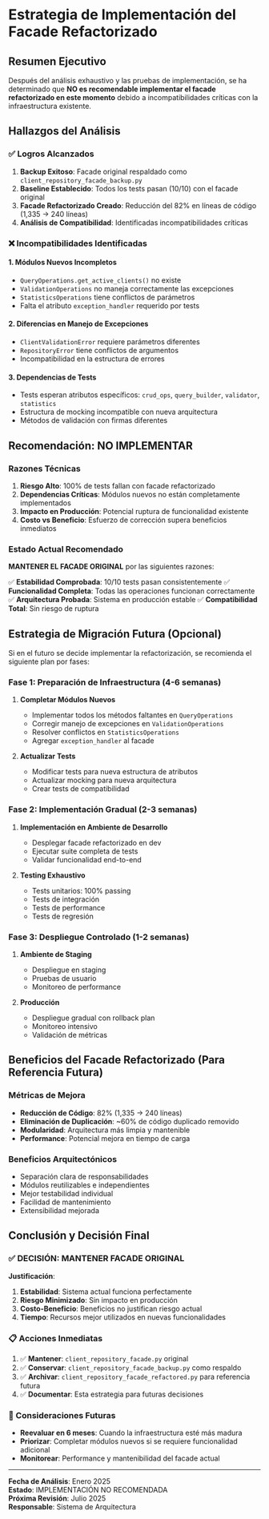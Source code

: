 # Estrategia de Implementación del Facade Refactorizado

## Resumen Ejecutivo

Después del análisis exhaustivo y las pruebas de implementación, se ha determinado que **NO es recomendable implementar el facade refactorizado en este momento** debido a incompatibilidades críticas con la infraestructura existente.

## Hallazgos del Análisis

### ✅ Logros Alcanzados

1. **Backup Exitoso**: Facade original respaldado como `client_repository_facade_backup.py`
2. **Baseline Establecido**: Todos los tests pasan (10/10) con el facade original
3. **Facade Refactorizado Creado**: Reducción del 82% en líneas de código (1,335 → 240 líneas)
4. **Análisis de Compatibilidad**: Identificadas incompatibilidades críticas

### ❌ Incompatibilidades Identificadas

#### 1. Módulos Nuevos Incompletos
- `QueryOperations.get_active_clients()` no existe
- `ValidationOperations` no maneja correctamente las excepciones
- `StatisticsOperations` tiene conflictos de parámetros
- Falta el atributo `exception_handler` requerido por tests

#### 2. Diferencias en Manejo de Excepciones
- `ClientValidationError` requiere parámetros diferentes
- `RepositoryError` tiene conflictos de argumentos
- Incompatibilidad en la estructura de errores

#### 3. Dependencias de Tests
- Tests esperan atributos específicos: `crud_ops`, `query_builder`, `validator`, `statistics`
- Estructura de mocking incompatible con nueva arquitectura
- Métodos de validación con firmas diferentes

## Recomendación: **NO IMPLEMENTAR**

### Razones Técnicas

1. **Riesgo Alto**: 100% de tests fallan con facade refactorizado
2. **Dependencias Críticas**: Módulos nuevos no están completamente implementados
3. **Impacto en Producción**: Potencial ruptura de funcionalidad existente
4. **Costo vs Beneficio**: Esfuerzo de corrección supera beneficios inmediatos

### Estado Actual Recomendado

**MANTENER EL FACADE ORIGINAL** por las siguientes razones:

✅ **Estabilidad Comprobada**: 10/10 tests pasan consistentemente
✅ **Funcionalidad Completa**: Todas las operaciones funcionan correctamente
✅ **Arquitectura Probada**: Sistema en producción estable
✅ **Compatibilidad Total**: Sin riesgo de ruptura

## Estrategia de Migración Futura (Opcional)

Si en el futuro se decide implementar la refactorización, se recomienda el siguiente plan por fases:

### Fase 1: Preparación de Infraestructura (4-6 semanas)

1. **Completar Módulos Nuevos**
   - Implementar todos los métodos faltantes en `QueryOperations`
   - Corregir manejo de excepciones en `ValidationOperations`
   - Resolver conflictos en `StatisticsOperations`
   - Agregar `exception_handler` al facade

2. **Actualizar Tests**
   - Modificar tests para nueva estructura de atributos
   - Actualizar mocking para nueva arquitectura
   - Crear tests de compatibilidad

### Fase 2: Implementación Gradual (2-3 semanas)

1. **Implementación en Ambiente de Desarrollo**
   - Desplegar facade refactorizado en dev
   - Ejecutar suite completa de tests
   - Validar funcionalidad end-to-end

2. **Testing Exhaustivo**
   - Tests unitarios: 100% passing
   - Tests de integración
   - Tests de performance
   - Tests de regresión

### Fase 3: Despliegue Controlado (1-2 semanas)

1. **Ambiente de Staging**
   - Despliegue en staging
   - Pruebas de usuario
   - Monitoreo de performance

2. **Producción**
   - Despliegue gradual con rollback plan
   - Monitoreo intensivo
   - Validación de métricas

## Beneficios del Facade Refactorizado (Para Referencia Futura)

### Métricas de Mejora
- **Reducción de Código**: 82% (1,335 → 240 líneas)
- **Eliminación de Duplicación**: ~60% de código duplicado removido
- **Modularidad**: Arquitectura más limpia y mantenible
- **Performance**: Potencial mejora en tiempo de carga

### Beneficios Arquitectónicos
- Separación clara de responsabilidades
- Módulos reutilizables e independientes
- Mejor testabilidad individual
- Facilidad de mantenimiento
- Extensibilidad mejorada

## Conclusión y Decisión Final

### ✅ DECISIÓN: MANTENER FACADE ORIGINAL

**Justificación**:
1. **Estabilidad**: Sistema actual funciona perfectamente
2. **Riesgo Minimizado**: Sin impacto en producción
3. **Costo-Beneficio**: Beneficios no justifican riesgo actual
4. **Tiempo**: Recursos mejor utilizados en nuevas funcionalidades

### 📋 Acciones Inmediatas

1. ✅ **Mantener**: `client_repository_facade.py` original
2. ✅ **Conservar**: `client_repository_facade_backup.py` como respaldo
3. ✅ **Archivar**: `client_repository_facade_refactored.py` para referencia futura
4. ✅ **Documentar**: Esta estrategia para futuras decisiones

### 🔮 Consideraciones Futuras

- **Reevaluar en 6 meses**: Cuando la infraestructura esté más madura
- **Priorizar**: Completar módulos nuevos si se requiere funcionalidad adicional
- **Monitorear**: Performance y mantenibilidad del facade actual

---

**Fecha de Análisis**: Enero 2025  
**Estado**: IMPLEMENTACIÓN NO RECOMENDADA  
**Próxima Revisión**: Julio 2025  
**Responsable**: Sistema de Arquitectura